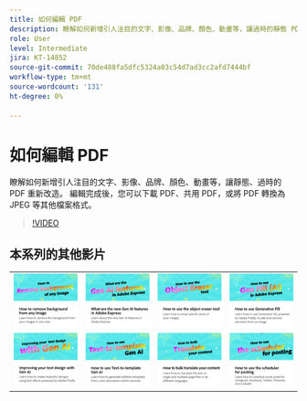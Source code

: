```yaml
---
title: 如何編輯 PDF
description: 瞭解如何新增引人注目的文字、影像、品牌、顏色、動畫等，讓過時的靜態 PDF 更臻於
role: User
level: Intermediate
jira: KT-14852
source-git-commit: 70de488fa5dfc5324a03c54d7ad3cc2afd7444bf
workflow-type: tm+mt
source-wordcount: '131'
ht-degree: 0%

---
```


# 如何編輯 PDF

瞭解如何新增引人注目的文字、影像、品牌、顏色、動畫等，讓靜態、過時的 PDF 重新改造。 編輯完成後，您可以下載 PDF、共用 PDF，或將 PDF 轉換為 JPEG 等其他檔案格式。

>[!VIDEO](https://video.tv.adobe.com/v/3427024?quality=12&learn=on&hidetitle=true)

## 本系列的其他影片

<table style="table-layout:fixed">
<tr>
   <td>
         <a href="remove-background.md">
            <img alt="如何從任何影像中移除背景" src="assets/background.png" />
         </a>
   </td>
   <td>
         <a href="intro-gen-ai.md">
            <img alt="Adobe Express 有哪些新的 AI 世代功能" src="assets/intro-gen-ai.png" />
         </a>
   </td>
   <td>
         <a href="object-eraser.md">
            <img alt="如何使用物件橡皮擦工具" src="assets/object-eraser.png" />
         </a>
   </td>
   <td>
         <a href="generative-fill.md">
            <img alt="如何使用生成填色" src="assets/gen-fill.png" />
         </a>
   </td>      
</tr>
<tr>
   <td>
      <a href="gen-text.md">
         <img alt="使用 Gen AI 改善您的文字設計" src="assets/text-design.png" />
      </a>
   </td>
   <td>
      <a href="text-to-template.md">
         <img alt="如何使用文字轉範本世代 AI" src="assets/text-to-template.png" />
      </a>
   </td>
   <td>
      <a href="bulk-translate.md">
         <img alt="如何大量翻譯您的內容" src="assets/bulk-translate.png" />
      </a>
   </td>
    <td>
      <a href="schedule.md">
         <img alt="如何使用排程器張貼" src="assets/schedule.png" />
      </a>
   </td>
</tr>
</table>
